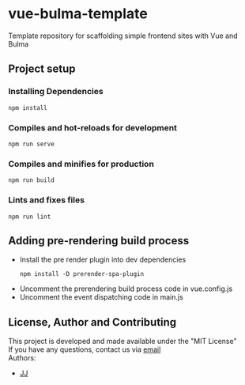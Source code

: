 # vue-bulma-template
Template repository for scaffolding simple frontend sites with Vue and Bulma

## Project setup
### Installing Dependencies
```
npm install
```

### Compiles and hot-reloads for development
```
npm run serve
```

### Compiles and minifies for production
```
npm run build
```

### Lints and fixes files
```
npm run lint
```

## Adding pre-rendering build process
- Install the pre render plugin into dev dependencies
    ```
    npm install -D prerender-spa-plugin
    ```
- Uncomment the prerendering build process code in vue.config.js
- Uncomment the event dispatching code in main.js

## License, Author and Contributing
This project is developed and made available under the "MIT License"  
If you have any questions, contact us via [email](mailto:developer@enkeldigital.com)  
Authors:
- [JJ](https://github.com/Jaimeloeuf)

